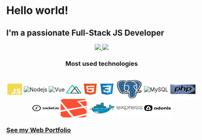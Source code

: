 
# Hello world!

## I'm a passionate Full-Stack JS Developer

<div align="center">
  <a href="https://github.com/igortrinidad">
    <img height="180em" src="https://github-readme-stats.vercel.app/api?username=igortrinidad&show_icons=true&theme=onedark&include_all_commits=true&count_private=true" />
    <img height="180em" src="https://github-readme-stats.vercel.app/api/top-langs/?username=igortrinidad&layout=compact&langs_count=7&theme=merko" />
  </a>

  ### Most used technologies

  <div style="display: inline_block" align="center"><br>
    <img align="center" alt="Js" height="30" width="40" src="https://raw.githubusercontent.com/devicons/devicon/master/icons/javascript/javascript-plain.svg">
    <img align="center" alt="Nodejs" height="50" width="70" src="https://cdn.jsdelivr.net/gh/devicons/devicon/icons/nodejs/nodejs-original-wordmark.svg">
    <img align="center" alt="Vue"  height="30" width="40" src="https://cdn.jsdelivr.net/gh/devicons/devicon/icons/vuejs/vuejs-original.svg" />
    <img align="center" alt="Nuxt"  height="30" width="40" src="https://github.com/devicons/devicon/blob/master/icons/nuxtjs/nuxtjs-original.svg" />
    <img align="center" alt="HTML" height="30" width="40" src="https://raw.githubusercontent.com/devicons/devicon/master/icons/html5/html5-original.svg">
    <img align="center" alt="CSS" height="30" width="40" src="https://raw.githubusercontent.com/devicons/devicon/master/icons/css3/css3-original.svg">
    <img align="center" alt="Postgres" height="50" width="70" src="https://github.com/devicons/devicon/blob/master/icons/postgresql/postgresql-original.svg">
    <img align="center" alt="MySQL" height="50" width="70" src="https://cdn.jsdelivr.net/gh/devicons/devicon/icons/mysql/mysql-original-wordmark.svg">
    <img align="center" alt="PHP" height="50" width="70" src="https://github.com/devicons/devicon/blob/master/icons/php/php-original.svg">
    <img align="center" alt="WebSockets" height="50" width="70" src="https://github.com/devicons/devicon/blob/master/icons/socketio/socketio-original-wordmark.svg">
    <img align="center" alt="Laravel" height="50" width="70" src="https://github.com/devicons/devicon/blob/master/icons/laravel/laravel-plain.svg">
    <img align="center" alt="Docker" height="50" width="70" src="https://github.com/devicons/devicon/blob/master/icons/docker/docker-original.svg">
    <img align="center" alt="Express" height="50" width="70" src="https://github.com/devicons/devicon/blob/master/icons/express/express-original-wordmark.svg">
    <img align="center" alt="AdoniJS" height="50" width="70" src="https://github.com/devicons/devicon/blob/master/icons/adonisjs/adonisjs-original-wordmark.svg">
  </div>
</div>

### [See my Web Portfolio](https://igortrindade.dev)

